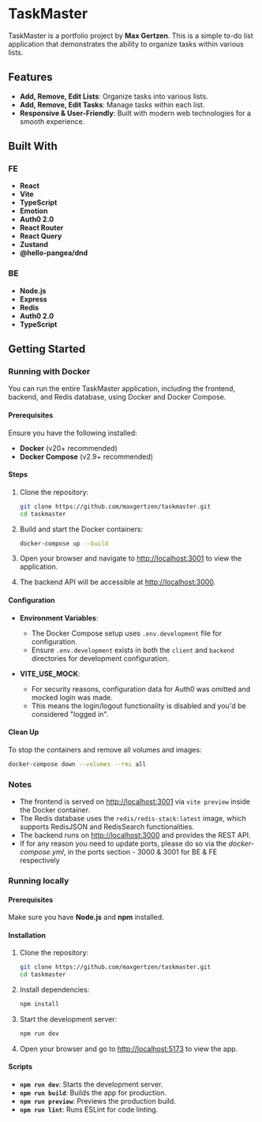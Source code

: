 
# TaskMaster

TaskMaster is a portfolio project by **Max Gertzen**. This is a simple to-do list application that demonstrates the ability to organize tasks within various lists.

## Features

- **Add, Remove, Edit Lists**: Organize tasks into various lists.
- **Add, Remove, Edit Tasks**: Manage tasks within each list.
- **Responsive & User-Friendly**: Built with modern web technologies for a smooth experience.

## Built With

### FE
- **React**
- **Vite**
- **TypeScript**
- **Emotion**
- **Auth0 2.0**
- **React Router**
- **React Query**
- **Zustand**
- **@hello-pangea/dnd**

### BE
- **Node.js**
- **Express**
- **Redis**
- **Auth0 2.0**
- **TypeScript**

## Getting Started

### Running with Docker

You can run the entire TaskMaster application, including the frontend, backend, and Redis database, using Docker and Docker Compose.

#### Prerequisites

Ensure you have the following installed:
- **Docker** (v20+ recommended)
- **Docker Compose** (v2.9+ recommended)

#### Steps

1. Clone the repository:

   ```bash
   git clone https://github.com/maxgertzen/taskmaster.git
   cd taskmaster
   ```

2. Build and start the Docker containers:

   ```bash
   docker-compose up --build
   ```

3. Open your browser and navigate to [http://localhost:3001](http://localhost:3001) to view the application.

4. The backend API will be accessible at [http://localhost:3000](http://localhost:3000).

#### Configuration

- **Environment Variables**:
  - The Docker Compose setup uses `.env.development` file for configuration.
  - Ensure `.env.development` exists in both the `client` and `backend` directories for development configuration.

- **VITE_USE_MOCK**:
  - For security reasons, configuration data for Auth0 was omitted and mocked login was made.
  - This means the login/logout functionality is disabled and you'd be considered "logged in".

#### Clean Up

To stop the containers and remove all volumes and images:

```bash
docker-compose down --volumes --rmi all
```

### Notes

- The frontend is served on [http://localhost:3001](http://localhost:3001) via `vite preview` inside the Docker container.
- The Redis database uses the `redis/redis-stack:latest` image, which supports RedisJSON and RedisSearch functionalities.
- The backend runs on [http://localhost:3000](http://localhost:3000) and provides the REST API.
- If for any reason you need to update ports, please do so via the *docker-compose.yml*, in the ports section - 3000 & 3001 for BE & FE respectively

### Running locally

#### Prerequisites

Make sure you have **Node.js** and **npm** installed.

#### Installation

1. Clone the repository:

   ```bash
   git clone https://github.com/maxgertzen/taskmaster.git
   cd taskmaster
   ```

2. Install dependencies:

   ```bash
   npm install
   ```

3. Start the development server:

   ```bash
   npm run dev
   ```

4. Open your browser and go to [http://localhost:5173](http://localhost:5173) to view the app.

#### Scripts

- **`npm run dev`**: Starts the development server.
- **`npm run build`**: Builds the app for production.
- **`npm run preview`**: Previews the production build.
- **`npm run lint`**: Runs ESLint for code linting.
